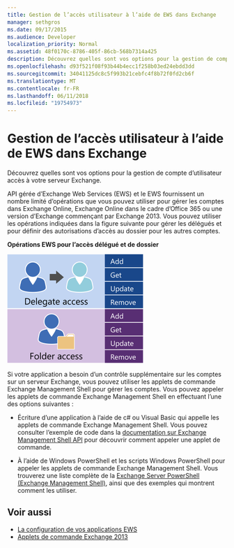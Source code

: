 ```yaml
---
title: Gestion de l’accès utilisateur à l’aide de EWS dans Exchange
manager: sethgros
ms.date: 09/17/2015
ms.audience: Developer
localization_priority: Normal
ms.assetid: 48f0170c-8786-405f-86cb-568b7314a425
description: Découvrez quelles sont vos options pour la gestion de compte d’utilisateur accès à votre serveur Exchange.
ms.openlocfilehash: d93f521f08f93b44b4ecc1f258b03ed24ebdd3dd
ms.sourcegitcommit: 34041125dc8c5f993b21cebfc4f8b72f0fd2cb6f
ms.translationtype: MT
ms.contentlocale: fr-FR
ms.lasthandoff: 06/11/2018
ms.locfileid: "19754973"
---
```

# <a name="managing-user-access-by-using-ews-in-exchange"></a>Gestion de l’accès utilisateur à l’aide de EWS dans Exchange

Découvrez quelles sont vos options pour la gestion de compte d’utilisateur accès à votre serveur Exchange.
  
API gérée d’Exchange Web Services (EWS) et le EWS fournissent un nombre limité d’opérations que vous pouvez utiliser pour gérer les comptes dans Exchange Online, Exchange Online dans le cadre d’Office 365 ou une version d’Exchange commençant par Exchange 2013. Vous pouvez utiliser les opérations indiquées dans la figure suivante pour gérer les délégués et pour définir des autorisations d’accès au dossier pour les autres comptes. 
  
**Opérations EWS pour l’accès délégué et de dossier**

![Options de gestion des utilisateurs EWS.](media/Exchange_ManagingUserAccess_1.png)
  
Si votre application a besoin d’un contrôle supplémentaire sur les comptes sur un serveur Exchange, vous pouvez utiliser les applets de commande Exchange Management Shell pour gérer les comptes. Vous pouvez appeler les applets de commande Exchange Management Shell en effectuant l’une des options suivantes :
  
- Écriture d’une application à l’aide de c# ou Visual Basic qui appelle les applets de commande Exchange Management Shell. Vous pouvez consulter l’exemple de code dans la [documentation sur Exchange Management Shell API](../management/exchange-management-shell.md) pour découvrir comment appeler une applet de commande. 
    
- À l’aide de Windows PowerShell et les scripts Windows PowerShell pour appeler les applets de commande Exchange Management Shell. Vous trouverez une liste complète de la [Exchange Server PowerShell (Exchange Management Shell)](https://docs.microsoft.com/en-us/powershell/exchange/exchange-server/exchange-management-shell?view=exchange-ps), ainsi que des exemples qui montrent comment les utiliser. 
    
## <a name="see-also"></a>Voir aussi

- [La configuration de vos applications EWS](setting-up-your-ews-application.md)   
- [Applets de commande Exchange 2013](https://docs.microsoft.com/en-us/powershell/exchange/?view=exchange-ps)  
    

